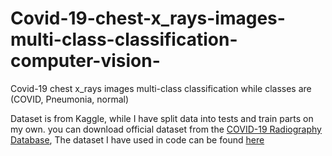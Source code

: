 # Covid-19-chest-x_rays-images-multi-class-classification-computer-vision-
Covid-19 chest x_rays images multi-class classification while classes are (COVID, Pneumonia, normal)

Dataset is from Kaggle, while I have split data into tests and train parts on my own. you can download official dataset from the <a href = 'https://www.kaggle.com/tawsifurrahman/covid19-radiography-database'>COVID-19 Radiography Database</a>, The dataset I have used in code can be found <a href = 'https://drive.google.com/drive/folders/1dr6jk4zsgYotml5ylwC9A8de-FGz6Hkh?usp=sharing'>here</a>

